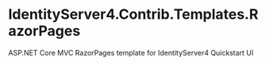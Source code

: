# IdentityServer4.Contrib.Templates.RazorPages
ASP.NET Core MVC RazorPages template for IdentityServer4 Quickstart UI

